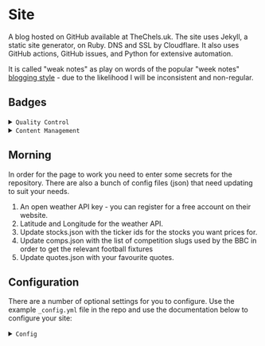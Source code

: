 # Site

A blog hosted on GitHub available at TheChels.uk. The site uses Jekyll, a static site generator, on Ruby. DNS and SSL by Cloudflare. It also uses GitHub actions, GitHub issues, and Python for extensive automation.

It is called "weak notes" as play on words of the popular "week notes" [blogging style](https://weeknot.es/) - 
due to the likelihood I will be inconsistent and non-regular.

## Badges

<details><summary><code>Quality Control</code></summary>

  [![Run tests](https://github.com/Mat-0/TheChels.uk/actions/workflows/python-ci.yml/badge.svg)](https://github.com/Mat-0/TheChels.uk/actions/workflows/python-ci.yml)
  [![CodeQL](https://github.com/Mat-0/TheChels.uk/actions/workflows/codeql.yml/badge.svg)](https://github.com/Mat-0/TheChels.uk/actions/workflows/codeql.yml) 
  [![Lighthouse](https://github.com/Mat-0/TheChels.uk/actions/workflows/lighthouse.yml/badge.svg)](https://github.com/Mat-0/TheChels.uk/actions/workflows/lighthouse.yml) 
  [![Link Checker](https://github.com/Mat-0/TheChels.uk/actions/workflows/link-checker.yml/badge.svg)](https://github.com/Mat-0/TheChels.uk/actions/workflows/link-checker.yml) 
  [![Linter](https://github.com/Mat-0/TheChels.uk/actions/workflows/linter.yml/badge.svg)](https://github.com/Mat-0/TheChels.uk/actions/workflows/linter.yml) 
  [![Clear Cache](https://github.com/Mat-0/TheChels.uk/actions/workflows/clear-cache.yml/badge.svg)](https://github.com/Mat-0/TheChels.uk/actions/workflows/clear-cache.yml) 
  [![Pages](https://github.com/Mat-0/TheChels.uk/actions/workflows/pages/pages-build-deployment/badge.svg)](https://github.com/Mat-0/TheChels.uk/actions/workflows/pages/pages-build-deployment) 
</details>


<details><summary><code>Content Management</code></summary>
  
  [![Add Book](https://github.com/Mat-0/TheChels.uk/actions/workflows/add-book.yml/badge.svg)](https://github.com/Mat-0/TheChels.uk/actions/workflows/add-book.yml) 
  [![Add Now and Next](https://github.com/Mat-0/TheChels.uk/actions/workflows/add-next.yml/badge.svg)](https://github.com/Mat-0/TheChels.uk/actions/workflows/add-next.yml) 
  [![Add Offers](https://github.com/Mat-0/TheChels.uk/actions/workflows/add-offers.yml/badge.svg)](https://github.com/Mat-0/TheChels.uk/actions/workflows/add-offers.yml) 
  [![Add Post](https://github.com/Mat-0/TheChels.uk/actions/workflows/add-post.yml/badge.svg?event=issues)](https://github.com/Mat-0/TheChels.uk/actions/workflows/add-post.yml) 
  [![Add Podcast](https://github.com/Mat-0/TheChels.uk/actions/workflows/add-podcast.yml/badge.svg)](https://github.com/Mat-0/TheChels.uk/actions/workflows/add-podcast.yml) 
  [![Add Quotes](https://github.com/Mat-0/TheChels.uk/actions/workflows/add-quotes.yml/badge.svg)](https://github.com/Mat-0/TheChels.uk/actions/workflows/add-quotes.yml) 
  [![Add Stock](https://github.com/Mat-0/TheChels.uk/actions/workflows/add-stock.yml/badge.svg)](https://github.com/Mat-0/TheChels.uk/actions/workflows/add-stock.yml) 
</details>

## Morning

In order for the page to work you need to enter some secrets for the repository. There are also a bunch of config files (json) that need updating to suit your needs.

1. An open weather API key - you can register for a free account on their website.
2. Latitude and Longitude for the weather API.
3. Update stocks.json with the ticker ids for the stocks you want prices for.
4. Update comps.json with the list of competition slugs used by the BBC in order to get the relevant football fixtures 
5. Update quotes.json with your favourite quotes.


## Configuration
There are a number of optional settings for you to configure. Use the example `_config.yml` file in the repo and use the documentation below to configure your site:

<details><summary><code>Config</code></summary>
  
  ### Using includes
  There are 2 main includes: one for the header and one for the footer, largely to minimise repetititon.
  
  ### Using layouts
  
  Layouts exist on an almost one-to-one relationship with pages, handling any page specifics, `post.html` is the layout used for every blog post. There also default templates and an empty template used for `scss` and other special pages such as `humans.txt`
  
  ### Using Data
  
  Many aspects of the site are powered by data files and these are updating via issues and GitHub Actions, including most of the content on the `Morning` page.
  
  ### Site navigation
  
  Using configuration yml, navigation is provided by three collections for `header`, `footer`, and `around_the_web` (on the about page) and are fairly self-explanatory.
</details>
